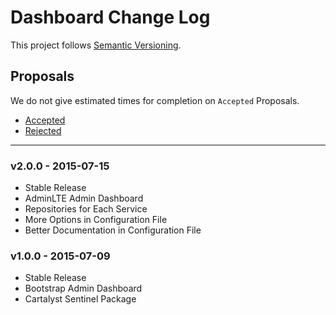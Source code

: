 # Dashboard Change Log

This project follows [Semantic Versioning](CONTRIBUTING.md).

## Proposals

We do not give estimated times for completion on `Accepted` Proposals.

- [Accepted](https://github.com/laraflock/dashboard/labels/Accepted)
- [Rejected](https://github.com/laraflock/dashboard/labels/Rejected)

---

### v2.0.0 - 2015-07-15

- Stable Release
- AdminLTE Admin Dashboard
- Repositories for Each Service
- More Options in Configuration File
- Better Documentation in Configuration File

### v1.0.0 - 2015-07-09

- Stable Release
- Bootstrap Admin Dashboard
- Cartalyst Sentinel Package